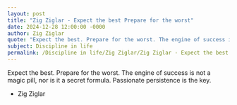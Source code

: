 ```yaml
---
layout: post
title: "Zig Ziglar - Expect the best Prepare for the worst"
date: 2024-12-28 12:00:00 -0000
author: Zig Ziglar
quote: "Expect the best. Prepare for the worst. The engine of success is not a magic pill, nor is it a secret formula. Passionate persistence is the key."
subject: Discipline in life
permalink: /Discipline in life/Zig Ziglar/Zig Ziglar - Expect the best Prepare for the worst
---
```


Expect the best. Prepare for the worst. The engine of success is not a magic pill, nor is it a secret formula. Passionate persistence is the key.

- Zig Ziglar
